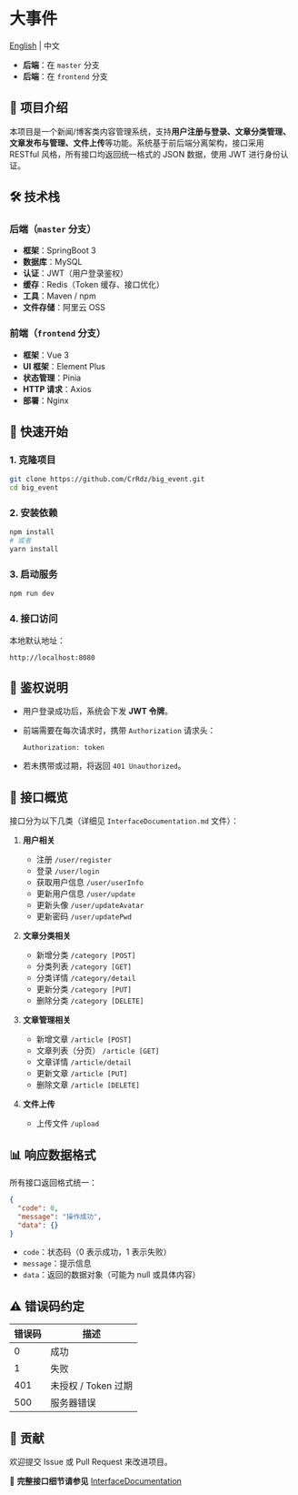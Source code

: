 # 大事件

[English](./README.md) | 中文

- **后端**：在 `master` 分支  
- **后端**：在 `frontend` 分支  
## 📖 项目介绍

本项目是一个新闻/博客类内容管理系统，支持**用户注册与登录、文章分类管理、文章发布与管理、文件上传**等功能。系统基于前后端分离架构，接口采用 RESTful 风格，所有接口均返回统一格式的 JSON 数据，使用 JWT 进行身份认证。  

## 🛠 技术栈

### 后端（`master` 分支）

- **框架**：SpringBoot 3
- **数据库**：MySQL  
- **认证**：JWT（用户登录鉴权）  
- **缓存**：Redis（Token 缓存、接口优化）  
- **工具**：Maven / npm  
- **文件存储**：阿里云 OSS

### 前端（`frontend` 分支）

- **框架**：Vue 3 
- **UI 框架**：Element Plus  
- **状态管理**：Pinia 
- **HTTP 请求**：Axios  
- **部署**：Nginx  

## 🚀 快速开始

### 1. 克隆项目

```bash
git clone https://github.com/CrRdz/big_event.git
cd big_event
```

### 2. 安装依赖

```bash
npm install
# 或者
yarn install
```

### 3. 启动服务

```bash
npm run dev
```

### 4. 接口访问

本地默认地址：

```
http://localhost:8080
```

## 🔐 鉴权说明

- 用户登录成功后，系统会下发 **JWT 令牌**。

- 前端需要在每次请求时，携带 `Authorization` 请求头：

  ```http
  Authorization: token
  ```

- 若未携带或过期，将返回 `401 Unauthorized`。

## 📂 接口概览

接口分为以下几类（详细见 `InterfaceDocumentation.md` 文件）：  

1. **用户相关**
   - 注册 `/user/register`
   - 登录 `/user/login`
   - 获取用户信息 `/user/userInfo`
   - 更新用户信息 `/user/update`
   - 更新头像 `/user/updateAvatar`
   - 更新密码 `/user/updatePwd`

2. **文章分类相关**
   - 新增分类 `/category [POST]`
   - 分类列表 `/category [GET]`
   - 分类详情 `/category/detail`
   - 更新分类 `/category [PUT]`
   - 删除分类 `/category [DELETE]`

3. **文章管理相关**
   - 新增文章 `/article [POST]`
   - 文章列表（分页） `/article [GET]`
   - 文章详情 `/article/detail`
   - 更新文章 `/article [PUT]`
   - 删除文章 `/article [DELETE]`

4. **文件上传**
   - 上传文件 `/upload`

## 📊 响应数据格式

所有接口返回格式统一：

```json
{
  "code": 0,
  "message": "操作成功",
  "data": {}
}
```

- `code`：状态码（0 表示成功，1 表示失败）
- `message`：提示信息
- `data`：返回的数据对象（可能为 null 或具体内容）

## ⚠️ 错误码约定

| 错误码 | 描述                |
| ------ | ------------------- |
| 0      | 成功                |
| 1      | 失败                |
| 401    | 未授权 / Token 过期 |
| 500    | 服务器错误          |

## 🤝 贡献

欢迎提交 Issue 或 Pull Request 来改进项目。



📌 **完整接口细节请参见** [InterfaceDocumentation](./InterfaceDocumentation_CN.md)
